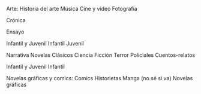 Arte: 
    Historia del arte
    Música
    Cine y video
    Fotografía

Crónica

Ensayo

Infantil y Juvenil
    Infantil
    Juvenil


Narrativa
    Novelas
    Clásicos
    Ciencia Ficción
    Terror
    Policiales
    Cuentos-relatos

Infantil y Juvenil
    Infantil

Novelas gráficas y comics:
    Comics
    Historietas
    Manga (no sé si va)
    Novelas gráficas

